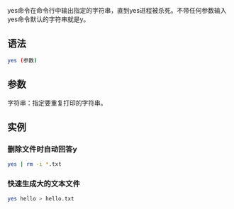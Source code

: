 yes命令在命令行中输出指定的字符串，直到yes进程被杀死。不带任何参数输入yes命令默认的字符串就是y。

## 语法
```bash
yes (参数)
```

## 参数

字符串：指定要重复打印的字符串。

## 实例

### 删除文件时自动回答y
```bash
yes | rm -i *.txt 
```

### 快速生成大的文本文件
```bash
yes hello > hello.txt
```
